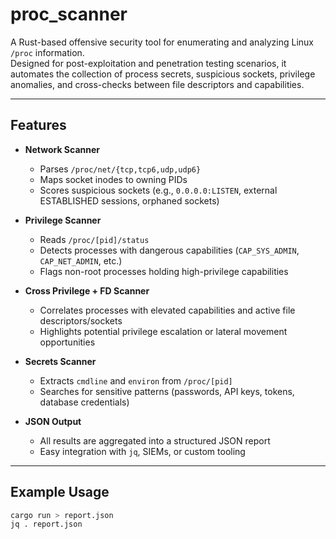 # proc_scanner

A Rust-based offensive security tool for enumerating and analyzing Linux `/proc` information.  
Designed for post-exploitation and penetration testing scenarios, it automates the collection of process secrets, suspicious sockets, privilege anomalies, and cross-checks between file descriptors and capabilities.

---

## Features

- **Network Scanner**
  - Parses `/proc/net/{tcp,tcp6,udp,udp6}`
  - Maps socket inodes to owning PIDs
  - Scores suspicious sockets (e.g., `0.0.0.0:LISTEN`, external ESTABLISHED sessions, orphaned sockets)

- **Privilege Scanner**
  - Reads `/proc/[pid]/status`
  - Detects processes with dangerous capabilities (`CAP_SYS_ADMIN`, `CAP_NET_ADMIN`, etc.)
  - Flags non-root processes holding high-privilege capabilities

- **Cross Privilege + FD Scanner**
  - Correlates processes with elevated capabilities and active file descriptors/sockets
  - Highlights potential privilege escalation or lateral movement opportunities

- **Secrets Scanner**
  - Extracts `cmdline` and `environ` from `/proc/[pid]`
  - Searches for sensitive patterns (passwords, API keys, tokens, database credentials)

- **JSON Output**
  - All results are aggregated into a structured JSON report
  - Easy integration with `jq`, SIEMs, or custom tooling

---

## Example Usage

```bash
cargo run > report.json
jq . report.json

